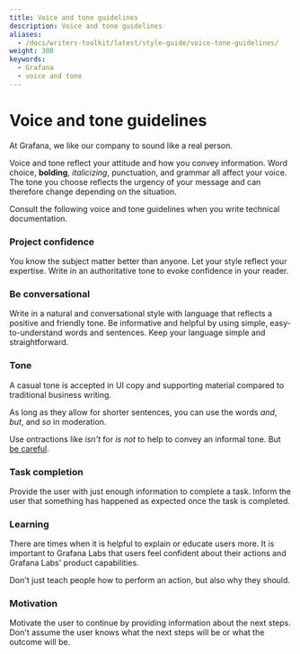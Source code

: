 ```yaml
---
title: Voice and tone guidelines
description: Voice and tone guidelines
aliases:
  - /docs/writers-toolkit/latest/style-guide/voice-tone-guidelines/
weight: 300
keywords:
  - Grafana
  - voice and tone
---
```


# Voice and tone guidelines

At Grafana, we like our company to sound like a real person.

Voice and tone reflect your attitude and how you convey information. Word choice, **bolding**, *italicizing*, punctuation, and grammar all affect your voice. The tone you choose reflects the urgency of your message and can therefore change depending on the situation.

Consult the following voice and tone guidelines when you write technical documentation.

### Project confidence

You know the subject matter better than anyone. Let your style reflect your expertise. Write in an authoritative tone to evoke confidence in your reader.

### Be conversational

Write in a natural and conversational style with language that reflects a positive and friendly tone. Be informative and helpful by using simple, easy-to-understand words and sentences. Keep your language simple and straightforward.

### Tone

A casual tone is accepted in UI copy and supporting material compared to traditional business writing.

As long as they allow for shorter sentences, you can use the words _and_, _but_, and _so_ in moderation. 

Use ontractions like _isn't_ for _is not_ to help to convey an informal tone. But [be careful](https://www.grammarly.com/blog/contractions/).

### Task completion

Provide the user with just enough information to complete a task. Inform the user that something has happened as expected once the task is completed.

### Learning

There are times when it is helpful to explain or educate users more. It is important to Grafana Labs that users feel confident about their actions and Grafana Labs' product capabilities.

Don't just teach people how to perform an action, but also why they should.

### Motivation

Motivate the user to continue by providing information about the next steps. Don't assume the user knows what the next steps will be or what the outcome will be.
